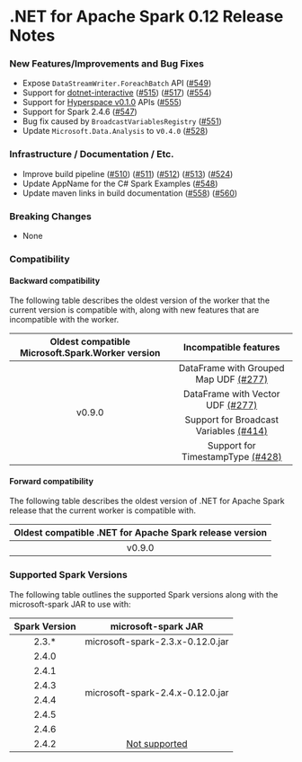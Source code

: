 # .NET for Apache Spark 0.12 Release Notes

### New Features/Improvements and Bug Fixes

* Expose `DataStreamWriter.ForeachBatch` API ([#549](https://github.com/dotnet/spark/pull/549))
* Support for [dotnet-interactive](https://github.com/dotnet/interactive) ([#515](https://github.com/dotnet/spark/pull/515)) ([#517](https://github.com/dotnet/spark/pull/517)) ([#554](https://github.com/dotnet/spark/pull/554))
* Support for [Hyperspace v0.1.0](https://github.com/microsoft/hyperspace) APIs ([#555](https://github.com/dotnet/spark/pull/555))
* Support for Spark 2.4.6 ([#547](https://github.com/dotnet/spark/pull/547))
* Bug fix caused by `BroadcastVariablesRegistry` ([#551](https://github.com/dotnet/spark/pull/551))
* Update `Microsoft.Data.Analysis` to v`0.4.0` ([#528](https://github.com/dotnet/spark/pull/528))

### Infrastructure / Documentation / Etc.

* Improve build pipeline ([#510](https://github.com/dotnet/spark/pull/510)) ([#511](https://github.com/dotnet/spark/pull/511)) ([#512](https://github.com/dotnet/spark/pull/512)) ([#513](https://github.com/dotnet/spark/pull/513)) ([#524](https://github.com/dotnet/spark/pull/524))
* Update AppName for the C# Spark Examples ([#548](https://github.com/dotnet/spark/pull/548))
* Update maven links in build documentation ([#558](https://github.com/dotnet/spark/pull/558)) ([#560](https://github.com/dotnet/spark/pull/560))

### Breaking Changes

* None

### Compatibility

#### Backward compatibility

The following table describes the oldest version of the worker that the current version is compatible with, along with new features that are incompatible with the worker.

<table>
    <thead>
        <tr>
            <th>Oldest compatible Microsoft.Spark.Worker version</th>
            <th>Incompatible features</th>
        </tr>
    </thead>
    <tbody align="center">
        <tr>
            <td rowspan=4>v0.9.0</td>
            <td>DataFrame with Grouped Map UDF <a href="https://github.com/dotnet/spark/pull/277">(#277)</a></td>
        </tr>
        <tr>
            <td>DataFrame with Vector UDF <a href="https://github.com/dotnet/spark/pull/277">(#277)</a></td>
        </tr>
        <tr>
            <td>Support for Broadcast Variables <a href="https://github.com/dotnet/spark/pull/414">(#414)</a></td>
        </tr>
        <tr>
            <td>Support for TimestampType <a href="https://github.com/dotnet/spark/pull/428">(#428)</a></td>
        </tr>
    </tbody>
</table>

#### Forward compatibility

The following table describes the oldest version of .NET for Apache Spark release that the current worker is compatible with.

<table>
    <thead>
        <tr>
            <th>Oldest compatible .NET for Apache Spark release version</th>
        </tr>
    </thead>
    <tbody align="center">
        <tr>
            <td>v0.9.0</td>
        </tr>
    </tbody>
</table>

### Supported Spark Versions

The following table outlines the supported Spark versions along with the microsoft-spark JAR to use with:

<table>
    <thead>
        <tr>
            <th>Spark Version</th>
            <th>microsoft-spark JAR</th>
        </tr>
    </thead>
    <tbody align="center">
        <tr>
            <td>2.3.*</td>
            <td>microsoft-spark-2.3.x-0.12.0.jar</td>
        </tr>
        <tr>
            <td>2.4.0</td>
            <td rowspan=6>microsoft-spark-2.4.x-0.12.0.jar</td>
        </tr>
        <tr>
            <td>2.4.1</td>
        </tr>
        <tr>
            <td>2.4.3</td>
        </tr>
        <tr>
            <td>2.4.4</td>
        </tr>
        <tr>
            <td>2.4.5</td>
        </tr>
        <tr>
            <td>2.4.6</td>
        </tr>
        <tr>
            <td>2.4.2</td>
            <td><a href="https://github.com/dotnet/spark/issues/60">Not supported</a></td>
        </tr>
    </tbody>
</table>

